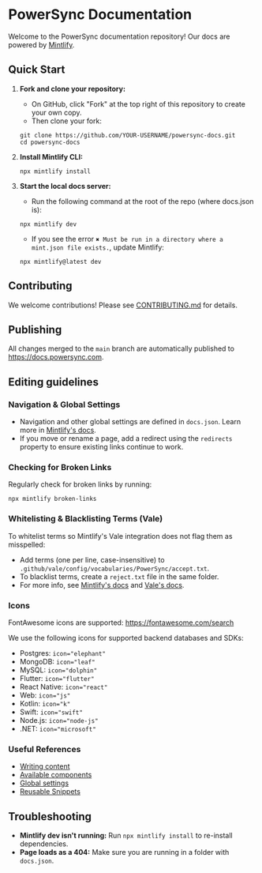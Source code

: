 # PowerSync Documentation

Welcome to the PowerSync documentation repository! Our docs are powered by [Mintlify](https://mintlify.com/docs).

## Quick Start

1. **Fork and clone your repository:**
   - On GitHub, click "Fork" at the top right of this repository to create your own copy.
   - Then clone your fork:
   ```
   git clone https://github.com/YOUR-USERNAME/powersync-docs.git
   cd powersync-docs
   ```
2. **Install Mintlify CLI:**
   ```
   npx mintlify install
   ```
3. **Start the local docs server:**
   - Run the following command at the root of the repo (where docs.json is):
   ```
   npx mintlify dev
   ```
   
   - If you see the error `✖ Must be run in a directory where a mint.json file exists.`, update Mintlify:
   ```
   npx mintlify@latest dev
   ```

## Contributing

We welcome contributions! Please see [CONTRIBUTING.md](./CONTRIBUTING.md) for details.

## Publishing

All changes merged to the `main` branch are automatically published to https://docs.powersync.com.


## Editing guidelines

### Navigation & Global Settings

- Navigation and other global settings are defined in `docs.json`. Learn more in [Mintlify's docs](https://mintlify.com/docs/settings/global).
- If you move or rename a page, add a redirect using the `redirects` property to ensure existing links continue to work.

### Checking for Broken Links

Regularly check for broken links by running:
```
npx mintlify broken-links
```

### Whitelisting & Blacklisting Terms (Vale)

To whitelist terms so Mintlify's Vale integration does not flag them as misspelled:
- Add terms (one per line, case-insensitive) to `.github/vale/config/vocabularies/PowerSync/accept.txt`.
- To blacklist terms, create a `reject.txt` file in the same folder.
- For more info, see [Mintlify's docs](https://mintlify.com/docs/settings/ci#vale) and [Vale's docs](https://vale.sh/docs/keys/vocab).

### Icons

FontAwesome icons are supported: https://fontawesome.com/search

We use the following icons for supported backend databases and SDKs:
- Postgres: `icon="elephant"`
- MongoDB: `icon="leaf"`
- MySQL: `icon="dolphin"`
- Flutter: `icon="flutter"`
- React Native: `icon="react"`
- Web: `icon="js"`
- Kotlin: `icon="k"`
- Swift: `icon="swift"`
- Node.js: `icon="node-js"`
- .NET: `icon="microsoft"`

### Useful References

- [Writing content](https://mintlify.com/docs/page)
- [Available components](https://mintlify.com/docs/content/components/accordions)
- [Global settings](https://mintlify.com/docs/settings/global)
- [Reusable Snippets](https://mintlify.com/docs/reusable-snippets)

## Troubleshooting

- **Mintlify dev isn't running:** Run `npx mintlify install` to re-install dependencies.
- **Page loads as a 404:** Make sure you are running in a folder with `docs.json`.
